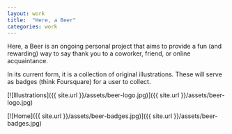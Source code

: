 ```yaml
---
layout: work
title:  "Here, a Beer"
categories: work
---
```


Here, a Beer is an ongoing personal project that aims to provide a fun (and rewarding) way to say thank you to a coworker, friend, or online acquaintance.

In its current form, it is a collection of original illustrations. These will serve as badges (think Foursquare) for a user to collect.

[![Illustrations]({{ site.url }}/assets/beer-logo.jpg)]({{ site.url }}/assets/beer-logo.jpg)

[![Home]({{ site.url }}/assets/beer-badges.jpg)]({{ site.url }}/assets/beer-badges.jpg)
